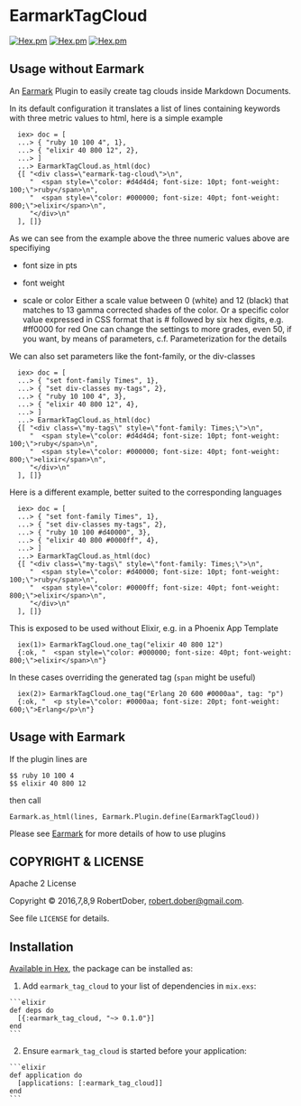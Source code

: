 # EarmarkTagCloud

<!--
DO NOT EDIT THIS FILE
It has been generated from a template by Extractly (https://github.com/RobertDober/extractly.git)
and any changes you make in this file will most likely be lost
-->

[![Hex.pm](https://img.shields.io/hexpm/v/earmark_tag_cloud.svg)](https://hex.pm/packages/earmark_tag_cloud)
[![Hex.pm](https://img.shields.io/hexpm/dw/earmark_tag_cloud.svg)](https://hex.pm/packages/earmark_tag_cloud)
[![Hex.pm](https://img.shields.io/hexpm/dt/earmark_tag_cloud.svg)](https://hex.pm/packages/earmark_tag_cloud)

## Usage without Earmark

  An [Earmark](https://github.com/pragdave/earmark) Plugin to easily create tag clouds inside Markdown Documents.

  In its default configuration it translates a list of lines containing keywords with three metric values to html, here
  is a simple example

      iex> doc = [
      ...> { "ruby 10 100 4", 1},
      ...> { "elixir 40 800 12", 2},
      ...> ]
      ...> EarmarkTagCloud.as_html(doc)
      {[ "<div class=\"earmark-tag-cloud\">\n",
         "  <span style=\"color: #d4d4d4; font-size: 10pt; font-weight: 100;\">ruby</span>\n",
         "  <span style=\"color: #000000; font-size: 40pt; font-weight: 800;\">elixir</span>\n",
         "</div>\n"
      ], []}


  As we can see from the example above the three numeric values above are specifiying

  * font size in pts

  * font weight

  * scale or color 
    Either a scale value between 0 (white) and 12 (black) that matches to 13 gamma corrected
    shades of the color.
    Or a specific color value expressed in CSS format that is # followed by six hex digits, e.g. #ff0000 for red
    One can change the settings to more grades, even 50, if you want, by means of parameters,
    c.f. Parameterization for the details


  We can also set parameters like the font-family, or the div-classes

      iex> doc = [
      ...> { "set font-family Times", 1},
      ...> { "set div-classes my-tags", 2},
      ...> { "ruby 10 100 4", 3},
      ...> { "elixir 40 800 12", 4},
      ...> ]
      ...> EarmarkTagCloud.as_html(doc)
      {[ "<div class=\"my-tags\" style=\"font-family: Times;\">\n",
         "  <span style=\"color: #d4d4d4; font-size: 10pt; font-weight: 100;\">ruby</span>\n",
         "  <span style=\"color: #000000; font-size: 40pt; font-weight: 800;\">elixir</span>\n",
         "</div>\n"
      ], []}

  Here is a different example, better suited to the corresponding languages

      iex> doc = [
      ...> { "set font-family Times", 1},
      ...> { "set div-classes my-tags", 2},
      ...> { "ruby 10 100 #d40000", 3},
      ...> { "elixir 40 800 #0000ff", 4},
      ...> ]
      ...> EarmarkTagCloud.as_html(doc)
      {[ "<div class=\"my-tags\" style=\"font-family: Times;\">\n",
         "  <span style=\"color: #d40000; font-size: 10pt; font-weight: 100;\">ruby</span>\n",
         "  <span style=\"color: #0000ff; font-size: 40pt; font-weight: 800;\">elixir</span>\n",
         "</div>\n"
      ], []}


This is exposed to be used without Elixir, e.g. in a Phoenix App Template


      iex(1)> EarmarkTagCloud.one_tag("elixir 40 800 12")
      {:ok, "  <span style=\"color: #000000; font-size: 40pt; font-weight: 800;\">elixir</span>\n"}

In these cases overriding the generated tag (`span` might be useful)

      iex(2)> EarmarkTagCloud.one_tag("Erlang 20 600 #0000aa", tag: "p")
      {:ok, "  <p style=\"color: #0000aa; font-size: 20pt; font-weight: 600;\">Erlang</p>\n"}



## Usage with Earmark

If the plugin lines are

    $$ ruby 10 100 4
    $$ elixir 40 800 12

then call

    Earmark.as_html(lines, Earmark.Plugin.define(EarmarkTagCloud))

Please see [Earmark](https://github.com/pragdave/earmark)  for more details of how to use plugins

## COPYRIGHT & LICENSE

  Apache 2 License

  Copyright © 2016,7,8,9 RobertDober, robert.dober@gmail.com.

  See file `LICENSE` for details.

## Installation

[Available in Hex](https://hex.pm/docs/publish), the package can be installed as:

  1. Add `earmark_tag_cloud` to your list of dependencies in `mix.exs`:

    ```elixir
    def deps do
      [{:earmark_tag_cloud, "~> 0.1.0"}]
    end
    ```

  2. Ensure `earmark_tag_cloud` is started before your application:

    ```elixir
    def application do
      [applications: [:earmark_tag_cloud]]
    end
    ```

